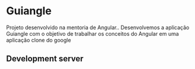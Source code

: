 # Guiangle

Projeto desenvolvido na mentoria de Angular.. Desenvolvemos a aplicação Guiangle com o objetivo de trabalhar os conceitos do Angular em uma aplicação clone do google


## Development server
